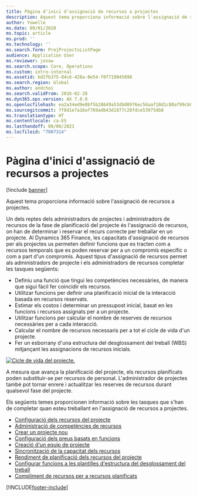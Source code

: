 ```yaml
---
title: Pàgina d'inici d'assignació de recursos a projectes
description: Aquest tema proporciona informació sobre l'assignació de recursos a projectes.
author: Yowelle
ms.date: 09/01/2020
ms.topic: article
ms.prod: ''
ms.technology: ''
ms.search.form: ProjProjectsListPage
audience: Application User
ms.reviewer: josaw
ms.search.scope: Core, Operations
ms.custom: intro-internal
ms.assetid: bd2fb375-84c6-428a-8e54-f0f719045898
ms.search.region: Global
ms.author: andchoi
ms.search.validFrom: 2016-02-28
ms.dyn365.ops.version: AX 7.0.0
ms.openlocfilehash: ea2a34ed9e0bf5b28649a53db88976ec56aaf10d1c80af99cb0856250873a2ab
ms.sourcegitcommit: 7f8d1e7a16af769adb43d1877c28fdce53975db8
ms.translationtype: HT
ms.contentlocale: ca-ES
ms.lasthandoff: 08/06/2021
ms.locfileid: "7007314"
---
```

# <a name="project-resourcing-home-page"></a>Pàgina d'inici d'assignació de recursos a projectes

[!include [banner](../includes/banner.md)]

Aquest tema proporciona informació sobre l'assignació de recursos a projectes.

Un dels reptes dels administradors de projectes i administradors de recursos de la fase de planificació del projecte és l'assignació de recursos, on han de determinar i reservar el recurs correcte per treballar en un projecte. Al Dynamics 365 Finance, les capacitats d'assignació de recursos per als projectes us permeten definir funcions que es tracten com a recursos temporals que es poden reservar per a un compromís específic o com a part d'un compromís. Aquest tipus d'assignació de recursos permet als administradors de projecte i els administradors de recursos completar les tasques següents:

- Definiu una funció que tingui les competències necessàries, de manera que sigui fàcil fer coincidir els recursos.
- Utilitzar funcions per definir una planificació inicial de la interacció basada en recursos reservats.
- Estimar els costos i determinar un pressupost inicial, basat en les funcions i recursos assignats per a un projecte.
- Utilitzar funcions per calcular el nombre de reserves de recursos necessàries per a cada interacció.
- Calcular el nombre de recursos necessaris per a tot el cicle de vida d'un projecte.
- Fer un esborrany d'una estructura del desglossament del treball (WBS) mitjançant les assignacions de recursos inicials.

[![Cicle de vida del projecte.](./media/projectresourcing02-1024x812.jpg)](./media/projectresourcing02.jpg)

A mesura que avança la planificació del projecte, els recursos planificats poden substituir-se per recursos de personal. L'administrador de projectes també pot tornar enrere i actualitzar les reserves de recursos durant qualsevol fase del projecte.

Els següents temes proporcionen informació sobre les tasques que s'han de completar quan esteu treballant en l'assignació de recursos a projectes.

- [Configuració dels recursos del projecte](set-up-project-resources.md)
- [Administració de competències de recursos](manage-resource-competencies.md)
- [Crear un projecte nou](create-new-project.md)
- [Configuració dels preus basats en funcions](set-up-role-based-pricing.md)
- [Creació d'un equip de projecte](create-project-team.md)
- [Sincronització de la capacitat dels recursos](synchronize-resource-capacity.md)
- [Rendiment de planificació dels recursos del projecte](project-scheduling-performance.md)
- [Configurar funcions a les plantilles d'estructura del desglossament del treball](set-up-roles-wbs-template.md)
- [Compliment de recursos per a recursos planificats](resource-fulfillment-planned-resources.md)


[!INCLUDE[footer-include](../includes/footer-banner.md)]